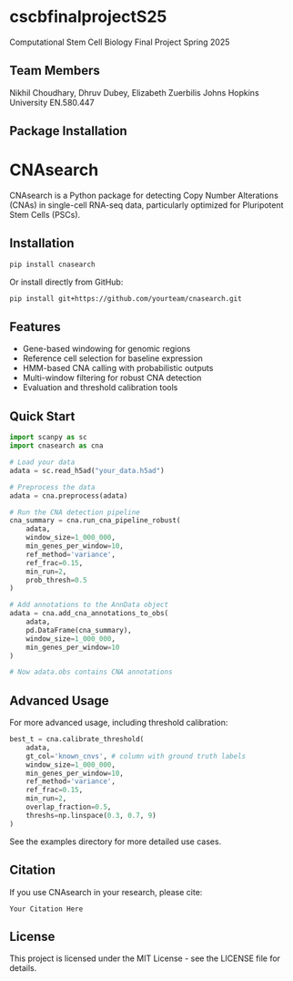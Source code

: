 # cscbfinalprojectS25
Computational Stem Cell Biology Final Project Spring 2025

## Team Members
Nikhil Choudhary, Dhruv Dubey, Elizabeth Zuerbilis
Johns Hopkins University EN.580.447 

## Package Installation
 
# CNAsearch

CNAsearch is a Python package for detecting Copy Number Alterations (CNAs) in single-cell RNA-seq data, particularly optimized for Pluripotent Stem Cells (PSCs).

## Installation

```bash
pip install cnasearch
```

Or install directly from GitHub:

```bash
pip install git+https://github.com/yourteam/cnasearch.git
```

## Features

- Gene-based windowing for genomic regions
- Reference cell selection for baseline expression
- HMM-based CNA calling with probabilistic outputs
- Multi-window filtering for robust CNA detection
- Evaluation and threshold calibration tools

## Quick Start

```python
import scanpy as sc
import cnasearch as cna

# Load your data
adata = sc.read_h5ad("your_data.h5ad")

# Preprocess the data
adata = cna.preprocess(adata)

# Run the CNA detection pipeline
cna_summary = cna.run_cna_pipeline_robust(
    adata,
    window_size=1_000_000,
    min_genes_per_window=10,
    ref_method='variance',
    ref_frac=0.15,
    min_run=2,
    prob_thresh=0.5
)

# Add annotations to the AnnData object
adata = cna.add_cna_annotations_to_obs(
    adata,
    pd.DataFrame(cna_summary),
    window_size=1_000_000,
    min_genes_per_window=10
)

# Now adata.obs contains CNA annotations
```

## Advanced Usage

For more advanced usage, including threshold calibration:

```python
best_t = cna.calibrate_threshold(
    adata,
    gt_col='known_cnvs', # column with ground truth labels
    window_size=1_000_000,
    min_genes_per_window=10,
    ref_method='variance',
    ref_frac=0.15,
    min_run=2,
    overlap_fraction=0.5,
    threshs=np.linspace(0.3, 0.7, 9)
)
```

See the examples directory for more detailed use cases.

## Citation

If you use CNAsearch in your research, please cite:

```
Your Citation Here
```

## License

This project is licensed under the MIT License - see the LICENSE file for details.
